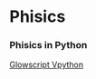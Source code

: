 # Phisics
### Phisics in Python
[Glowscript Vpython](https://iscodeminister.github.io/Phisics/GlowScript.html)